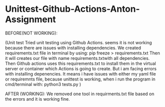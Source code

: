 # Unittest-Github-Actions-Anton-Assignment
BEFORE(NOT WORKING):

(Unit test
Tried unit testing using Github Actions. seems it is not working because there are issues with installing dependencies.
We created requirements.txt file in terminal by using:
pip freeze > requirements.txt
Then it will creates our file with name requirements.txtwith all dependencies.
Then Github actions uses this requirements.txt to install them in the virtual server or container which Actions is going to create.
But i am facing errors with installing depenencies. It means i have issues with either my yaml file or requiremnts file, because unittest is working, when i run the program in cmd/terminal 
with: 
python3 tests.py )

AFTER (WORKING):
We removed one tool in requirments.txt file based on the errors and it is working fine.

